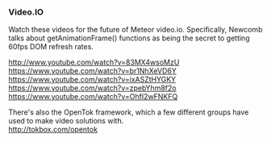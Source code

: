   
### Video.IO
Watch these videos for the future of Meteor video.io.  Specifically, Newcomb talks about getAnimationFrame() functions as being the secret to getting 60fps DOM refresh rates.  

  http://www.youtube.com/watch?v=83MX4wsoMzU
  https://www.youtube.com/watch?v=br1NhXeVD6Y  
  https://www.youtube.com/watch?v=ixASZtHYGKY  
  https://www.youtube.com/watch?v=zpebYhm8f2o  
  https://www.youtube.com/watch?v=OhfI2wFNKFQ  

There's also the OpenTok framework, which a few different groups have used to make video solutions with.  
http://tokbox.com/opentok
